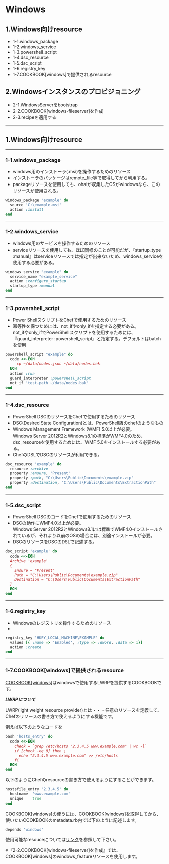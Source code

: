 # Windows

## 1.Windows向けresource

- 1-1.windows_package
- 1-2.windows_service
- 1-3.powershell_script
- 1-4.dsc_resource
- 1-5.dsc_script
- 1-6.registry_key
- 1-7.COOKBOOK[windows]で提供されるresource

## 2.Windowsインスタンスのプロビジョニング

- 2-1.WindowsServerをbootstrap
- 2-2.COOKBOOK[windows-fileserver]を作成
- 2-3.recipeを適用する

---

## 1.Windows向けresource

---

### 1-1.windows_package

- windows用のインストーラ(.msi)を操作するためのリソース
- インストーラのパッケージはremote_file等で取得してから利用する。
- packageリソースを使用しても、ohaiが収集したOSがwindowsなら、このリソースが使用される。

```ruby
windows_package 'example' do
  source 'C:\example.msi'
  action :install
end
```

---

### 1-2.windows_service

- windows用のサービスを操作するためのリソース
- serviceリソースを使用しても、ほぼ同様のことが可能だが、『startup_type :manual』はserviceリソースでは指定が出来ないため、windows_serviceを使用する必要がある。

```ruby
windows_service "example" do
  service_name "example_service"
  action :configure_startup
  startup_type :manual
end
```

---

### 1-3.powershell_script

- Power ShellスクリプトをChefで使用するためのリソース
- 冪等性を保つためには、not_ifやonly_ifを指定する必要がある。  
not_ifやonly_ifでPowerShellスクリプトを使用するためには、『guard_interpreter :powershell_script』と指定する。デフォルトはbatchを使用

```ruby
powershell_script "example" do
  code <<-EOH
     cp ~/data/nodes.json ~/data/nodes.bak
  EOH
  action :run
  guard_interpreter :powershell_script
  not_if 'test-path ~/data/nodes.bak'
end
```

---

### 1-4.dsc_resource

- PowerShell DSCのリソースをChefで使用するためのリソース
- DSC(Desired State Configuration)とは、PowerShell版のchefのようなもの
- Windows Management Framework (WMF) 5.0以上が必要。  
Windows Server 2012R2とWindows8.1の標準がWMF4.0のため、dsc_resourceを使用するためには、WMF 5.0をインストールする必要がある。
- ChefのDSLでDSCのリソースが利用できる。

```ruby
dsc_resource 'example' do
  resource :archive
  property :ensure, 'Present'
  property :path, "C:\Users\Public\Documents\example.zip"
  property :destination, "C:\Users\Public\Documents\ExtractionPath"
end
```

---

### 1-5.dsc_script

- PowerShell DSCのコードをChefで使用するためのリソース
- DSCの動作にWMF4.0以上が必要。  
Windows Server 2012R2とWindows8.1には標準でWMF4.0インストールされているが、それより以前のOSの場合には、別途インストールが必要。
- DSCのリソースをDSCのDSLで記述する。

```ruby
dsc_script 'example' do
  code <<-EOH
  Archive 'example'
  {
    Ensure = "Present"
    Path = "C:\Users\Public\Documents\example.zip"
    Destination = "C:\Users\Public\Documents\ExtractionPath"
  }
  EOH
end
```

---

### 1-6.registry_key

- Windowsのレジストリを操作するためのリソース
- 

```ruby
registry_key 'HKEY_LOCAL_MACHINE\EXAMPLE' do
  values [{ :name => 'Enabled', :type => :dword, :data => 1}]
  action :create
end
```

---

### 1-7.COOKBOOK[windows]で提供されるresource

[COOKBOOK[windows]](https://github.com/opscode-cookbooks/windows)はwindowsで使用するLWRPを提供するCOOKBOOKです。

***LWRPについて***

LWRP(light weight resource provider)とは・・・任意のリソースを定義して、Chefのリソースの書き方で使えるようにする機能です。

例えば以下のようなコードを

```ruby
bash 'hosts_entry' do
  code <<-EOH
    check = `grep /etc/hosts "2.3.4.5 www.example.com" | wc -l`
    if [check -eq 0] then ;
      echo "2.3.4.5 www.example.com" >> /etc/hosts
    fi
  EOH
end
```

以下のようにChefのresourceの書き方で使えるようにすることができます。

```ruby
hostsfile_entry '2.3.4.5' do
  hostname  'www.example.com'
  unique    true
end
```

COOKBOOK[windows]の使うには、COOKBOOK[windows]を取得してから、使いたいCOOKBOOKのmetadata.rb内で以下のように記述します。

```ruby
depends 'windows'
```

使用可能なresouceについては[リンク](https://github.com/opscode-cookbooks/windows)を参照して下さい。

※『2-2.COOKBOOK[windows-fileserver]を作成』では、COOKBOOK[windows]のwindows_featureリソースを使用します。



